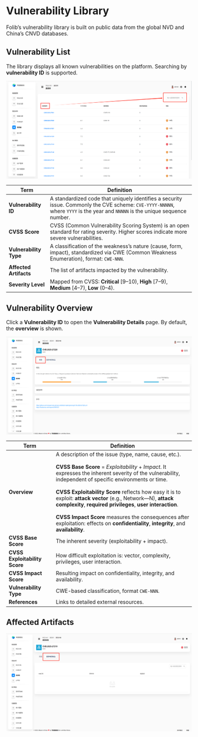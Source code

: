 # Vulnerability Library

Folib’s vulnerability library is built on public data from the global NVD and China’s CNVD databases.

## Vulnerability List

The library displays all known vulnerabilities on the platform. Searching by **vulnerability ID** is supported.

![Vulnerability list](vulnerability-list.6bc799c9.png)

| Term | Definition |
|---|---|
| **Vulnerability ID** | A standardized code that uniquely identifies a security issue. Commonly the CVE scheme: `CVE-YYYY-NNNNN`, where `YYYY` is the year and `NNNNN` is the unique sequence number. |
| **CVSS Score** | CVSS (Common Vulnerability Scoring System) is an open standard for rating severity. Higher scores indicate more severe vulnerabilities. |
| **Vulnerability Type** | A classification of the weakness’s nature (cause, form, impact), standardized via CWE (Common Weakness Enumeration), format: `CWE-NNN`. |
| **Affected Artifacts** | The list of artifacts impacted by the vulnerability. |
| **Severity Level** | Mapped from CVSS: **Critical** \[9–10), **High** \[7–9), **Medium** \[4–7), **Low** (0–4). |

## Vulnerability Overview

Click a **Vulnerability ID** to open the **Vulnerability Details** page. By default, the **overview** is shown.

![Vulnerability overview](overview.3457cbba.png)

| Term | Definition |
|---|---|
| **Overview** | A description of the issue (type, name, cause, etc.).<br><br>**CVSS Base Score** = *Exploitability* + *Impact*. It expresses the inherent severity of the vulnerability, independent of specific environments or time.<br><br>**CVSS Exploitability Score** reflects how easy it is to exploit: **attack vector** (e.g., Network—N), **attack complexity**, **required privileges**, **user interaction**.<br><br>**CVSS Impact Score** measures the consequences after exploitation: effects on **confidentiality**, **integrity**, and **availability**. |
| **CVSS Base Score** | The inherent severity (exploitability + impact). |
| **CVSS Exploitability Score** | How difficult exploitation is: vector, complexity, privileges, user interaction. |
| **CVSS Impact Score** | Resulting impact on confidentiality, integrity, and availability. |
| **Vulnerability Type** | CWE-based classification, format `CWE-NNN`. |
| **References** | Links to detailed external resources. |

## Affected Artifacts

![Affected artifacts](affected-artifact.c052f164.png)
